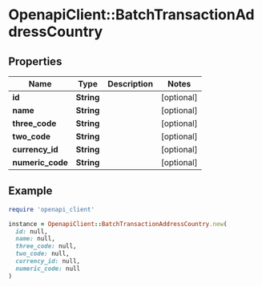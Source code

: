 # OpenapiClient::BatchTransactionAddressCountry

## Properties

| Name | Type | Description | Notes |
| ---- | ---- | ----------- | ----- |
| **id** | **String** |  | [optional] |
| **name** | **String** |  | [optional] |
| **three_code** | **String** |  | [optional] |
| **two_code** | **String** |  | [optional] |
| **currency_id** | **String** |  | [optional] |
| **numeric_code** | **String** |  | [optional] |

## Example

```ruby
require 'openapi_client'

instance = OpenapiClient::BatchTransactionAddressCountry.new(
  id: null,
  name: null,
  three_code: null,
  two_code: null,
  currency_id: null,
  numeric_code: null
)
```

